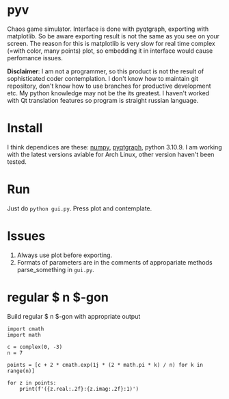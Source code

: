 # pyv

Chaos game simulator. Interface is done with pyqtgraph, exporting with matplotlib. So be aware exporting result is not the same as you see on your screen. The reason for this is matplotlib is very slow for real time complex (=with color, many points) plot, so embedding it in interface would cause perfomance issues.

**Disclaimer**: I am not a programmer, so this product is not the result of sophisticated coder contemplation. I don't know how to maintain git repository, don't know how to use branches for productive development etc. My python knowledge may not be the its greatest. I haven't worked with Qt translation features so program is straight russian language.

# Install

I think dependices are these: [numpy](https://numpy.org/install/), [pyqtgraph](https://www.pyqtgraph.org/), python 3.10.9. I am working with the latest versions aviable for Arch Linux, other version haven't been tested.

# Run

Just do `python gui.py`. Press plot and contemplate.

# Issues

1. Always use plot before exporting.
2. Formats of parameters are in the comments of appropariate methods parse_something in `gui.py`.

# regular $ n $-gon

Build regular $ n $-gon with appropriate output

```
import cmath
import math

c = complex(0, -3)
n = 7

points = [c + 2 * cmath.exp(1j * (2 * math.pi * k) / n) for k in range(n)]

for z in points:
    print(f'({z.real:.2f}:{z.imag:.2f}:1)')
```
